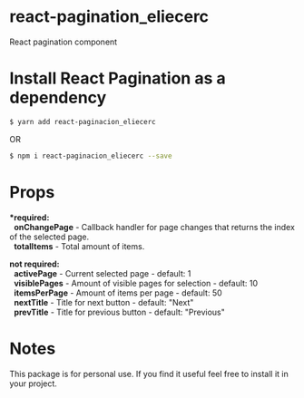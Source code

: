 # react-pagination_eliecerc
  React pagination component

# Install React Pagination as a dependency

``` bash
$ yarn add react-paginacion_eliecerc
```
OR
``` bash
$ npm i react-paginacion_eliecerc --save
```

# Props

<strong>*required:</strong><br />
&nbsp;&nbsp;<strong>onChangePage</strong> - Callback handler for page changes that returns the index of the selected page.<br />
&nbsp;&nbsp;<strong>totalItems</strong> - Total amount of items.<br />

<strong>not required:</strong><br />
&nbsp;&nbsp;<strong>activePage</strong> - Current selected page - default: 1<br />
&nbsp;&nbsp;<strong>visiblePages</strong> - Amount of visible pages for selection - default: 10<br />
&nbsp;&nbsp;<strong>itemsPerPage</strong> - Amount of items per page - default: 50<br />
&nbsp;&nbsp;<strong>nextTitle</strong> - Title for next button - default: "Next"<br />
&nbsp;&nbsp;<strong>prevTitle</strong> - Title for previous button - default: "Previous"

# Notes
This package is for personal use. If you find it useful feel free to install it in your project.
